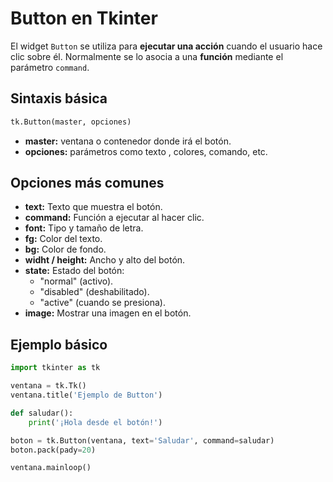 # Button en Tkinter

El widget `Button` se utiliza para **ejecutar una acción** cuando el usuario hace clic sobre él.
Normalmente se lo asocia a una **función** mediante el parámetro `command`.

## Sintaxis básica

```python
tk.Button(master, opciones)
```

- **master:** ventana o contenedor donde irá el botón.
- **opciones:** parámetros como texto , colores, comando, etc.

## Opciones más comunes

- **text:** Texto que muestra el botón.
- **command:** Función a ejecutar al hacer clic.
- **font:** Tipo y tamaño de letra.
- **fg:** Color del texto.
- **bg:** Color de fondo.
- **widht / height:** Ancho y alto del botón.
- **state:** Estado del botón:
  - "normal" (activo).
  - "disabled" (deshabilitado).
  - "active" (cuando se presiona).
- **image:** Mostrar una imagen en el botón.

## Ejemplo básico

```python
import tkinter as tk

ventana = tk.Tk()
ventana.title('Ejemplo de Button')

def saludar():
    print('¡Hola desde el botón!')

boton = tk.Button(ventana, text='Saludar', command=saludar)
boton.pack(pady=20)

ventana.mainloop()
```
